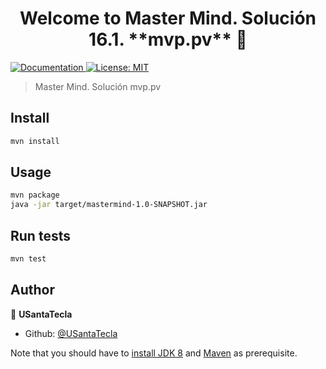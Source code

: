 <h1 align="center">Welcome to Master Mind. Solución 16.1. **mvp.pv** 👋</h1>
<p>
  <a href="/docs" target="_blank">
    <img alt="Documentation" src="https://img.shields.io/badge/documentation-yes-brightgreen.svg" />
  </a>
  <a href="#" target="_blank">
    <img alt="License: MIT" src="https://img.shields.io/badge/License-MIT-yellow.svg" />
  </a>
</p>

> Master Mind. Solución mvp.pv

## Install

```sh
mvn install
```

## Usage

```sh
mvn package
java -jar target/mastermind-1.0-SNAPSHOT.jar
```

## Run tests

```sh
mvn test
```

## Author

👤 **USantaTecla**

* Github: [@USantaTecla](https://github.com/USantaTecla)


Note that you should have to [install JDK 8](http://www.oracle.com/technetwork/java/javase/downloads/jdk8-downloads-2133151.html) and [Maven](https://maven.apache.org/install.html) as prerequisite.
